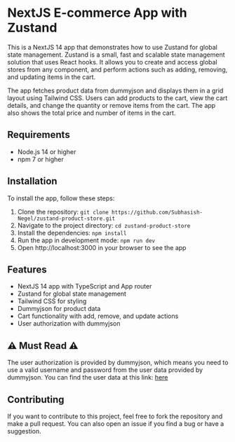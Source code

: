 # NextJS E-commerce App with Zustand

This is a NextJS 14 app that demonstrates how to use Zustand for global state management. Zustand is a small, fast and scalable state management solution that uses React hooks. It allows you to create and access global stores from any component, and perform actions such as adding, removing, and updating items in the cart.

The app fetches product data from dummyjson and displays them in a grid layout using Tailwind CSS. Users can add products to the cart, view the cart details, and change the quantity or remove items from the cart. The app also shows the total price and number of items in the cart.

## Requirements

- Node.js 14 or higher
- npm 7 or higher

## Installation

To install the app, follow these steps:

1. Clone the repository: `git clone https://github.com/Subhasish-Negel/zustand-product-store.git`
2. Navigate to the project directory: `cd zustand-product-store`
3. Install the dependencies: `npm install`
4. Run the app in development mode: `npm run dev`
5. Open http://localhost:3000 in your browser to see the app

## Features

- NextJS 14 app with TypeScript and App router
- Zustand for global state management
- Tailwind CSS for styling
- Dummyjson for product data
- Cart functionality with add, remove, and update actions
- User authorization with dummyjson

## **⚠️ Must Read ⚠️**

The user authorization is provided by dummyjson, which means you need to use a valid username and password from the user data provided by dummyjson. You can find the user data at this link: [here](https://dummyjson.com/users)


## Contributing

If you want to contribute to this project, feel free to fork the repository and make a pull request. You can also open an issue if you find a bug or have a suggestion.
